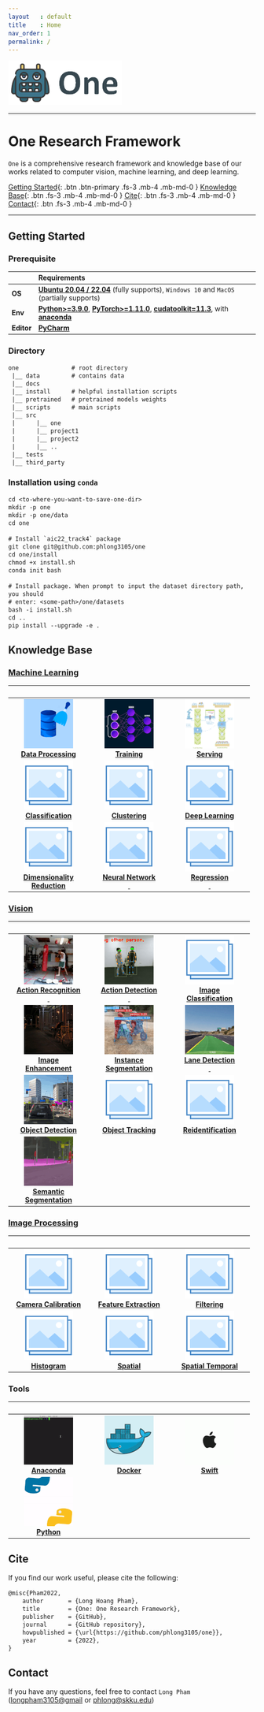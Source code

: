 ```yaml
---
layout   : default
title    : Home
nav_order: 1
permalink: /
---
```


![One](docs/data/one.png)

---

# One Research Framework

`One` is a comprehensive research framework and knowledge base of our works 
related to computer vision, machine learning, and deep learning.

[Getting Started](#getting-started){: .btn .btn-primary .fs-3 .mb-4 .mb-md-0 } 
[Knowledge Base](#knowledge-base){: .btn .fs-3 .mb-4 .mb-md-0 } 
[Cite](#cite){: .btn .fs-3 .mb-4 .mb-md-0 } 
[Contact](#contact){: .btn .fs-3 .mb-4 .mb-md-0 } 

---

## Getting Started

### Prerequisite

|            | Requirements                                                                                                                                                                                                                                         |
|:-----------|:-----------------------------------------------------------------------------------------------------------------------------------------------------------------------------------------------------------------------------------------------------|
| **OS**     | [**Ubuntu 20.04 / 22.04**](https://ubuntu.com/download/desktop) (fully supports), `Windows 10` and `MacOS` (partially supports)                                                                                                                      |
| **Env**    | [**Python>=3.9.0**](https://www.python.org/), [**PyTorch>=1.11.0**](https://pytorch.org/get-started/locally/), [**cudatoolkit=11.3**](https://pytorch.org/get-started/locally/), with [**anaconda**](https://www.anaconda.com/products/distribution) |	
| **Editor** | [**PyCharm**](https://www.jetbrains.com/pycharm/download)                                                                                                                                                                                            |

### Directory

```text
one               # root directory
 |__ data         # contains data
 |__ docs
 |__ install      # helpful installation scripts       
 |__ pretrained   # pretrained models weights
 |__ scripts      # main scripts
 |__ src
 |      |__ one
 |      |__ project1
 |      |__ project2
 |      |__ ..
 |__ tests
 |__ third_party
```

### Installation using `conda`

```shell
cd <to-where-you-want-to-save-one-dir>
mkdir -p one
mkdir -p one/data
cd one

# Install `aic22_track4` package
git clone git@github.com:phlong3105/one
cd one/install
chmod +x install.sh
conda init bash

# Install package. When prompt to input the dataset directory path, you should 
# enter: <some-path>/one/datasets
bash -i install.sh
cd ..
pip install --upgrade -e .
```

## Knowledge Base

### [Machine Learning](https://phlong3105.github.io/one/machine_learning)

|                                                                                                                   <img width="150"/>                                                                                                                   |                                                                                                       <img width="150"/>                                                                                                       |                                                                                                 <img width="150"/>                                                                                                 |
|:------------------------------------------------------------------------------------------------------------------------------------------------------------------------------------------------------------------------------------------------------:|:------------------------------------------------------------------------------------------------------------------------------------------------------------------------------------------------------------------------------:|:------------------------------------------------------------------------------------------------------------------------------------------------------------------------------------------------------------------:|
| [![Data Processing](machine_learning/data_processing/data/data_processing_small.gif)](https://phlong3105.github.io/one/machine_learning/data_processing) <br> [**Data Processing**](https://phlong3105.github.io/one/machine_learning/data_processing) | [![Training](machine_learning/model_learning/data/training_small.gif)](https://phlong3105.github.io/one/machine_learning/model_learning) <br> [**Training**](https://phlong3105.github.io/one/machine_learning/model_learning) | [![Serving](machine_learning/model_serving/data/serving.gif)](https://phlong3105.github.io/one/machine_learning/model_serving) <br> [**Serving**](https://phlong3105.github.io/one/machine_learning/model_serving) |
|                           [![Classification](data/photo.png)](https://phlong3105.github.io/one/machine_learning/classification) <br> [**Classification**](https://phlong3105.github.io/one/machine_learning/classification)                            |                       [![Clustering](data/photo.png)](https://phlong3105.github.io/one/machine_learning/clustering) <br> [**Clustering**](https://phlong3105.github.io/one/machine_learning/clustering)                        |           [![Deep Learning](data/photo.png)](https://phlong3105.github.io/one/machine_learning/deep_learning) <br> [**Deep Learning**](https://phlong3105.github.io/one/machine_learning/deep_learning)            |
|     [![Dimensionality Reduction](data/photo.png)](https://phlong3105.github.io/one/machine_learning/dimensionality_reduction) <br> [**Dimensionality <br> Reduction**](https://phlong3105.github.io/one/machine_learning/dimensionality_reduction)     |          [![Neural Network](data/photo.png)](https://phlong3105.github.io/one/machine_learning/neural_network) <br> [**Neural Network<br>&nbsp;**](https://phlong3105.github.io/one/machine_learning/neural_network)           |            [![Regression](data/photo.png)](https://phlong3105.github.io/one/machine_learning/regression) <br> [**Regression<br>&nbsp;**](https://phlong3105.github.io/one/machine_learning/regression)             |

### [Vision](https://phlong3105.github.io/one/vision)

|                                                                                                                        <img width="150"/>                                                                                                                         |                                                                                                                        <img width="150"/>                                                                                                                         |                                                                                                      <img width="150"/>                                                                                                      |
|:-----------------------------------------------------------------------------------------------------------------------------------------------------------------------------------------------------------------------------------------------------------------:|:-----------------------------------------------------------------------------------------------------------------------------------------------------------------------------------------------------------------------------------------------------------------:|:----------------------------------------------------------------------------------------------------------------------------------------------------------------------------------------------------------------------------:|
|         [![Data Processing](vision/action_recognition/data/action_recognition_small.gif)](https://phlong3105.github.io/one/vision/action_recognition) <br> [**Action Recognition<br>&nbsp;**](https://phlong3105.github.io/one/vision/action_recognition)         |             [![Action Detection](vision/action_detection/data/action_detection_small.gif)](https://phlong3105.github.io/one/vision/action_detection) <br> [**Action Detection<br>&nbsp;**](https://phlong3105.github.io/one/vision/action_detection)              |           [![Image Classification](data/photo.png)](https://phlong3105.github.io/one/vision/image_classification) <br> [**Image<br>Classification**](https://phlong3105.github.io/one/vision/image_classification)           |
|              [![Image Enhancement](vision/image_enhancement/data/image_enhancement_small.gif)](https://phlong3105.github.io/one/vision/image_enhancement) <br> [**Image<br>Enhancement**](https://phlong3105.github.io/one/vision/image_enhancement)              | [![Instance Segmentation](vision/instance_segmentation/data/instance_segmentation_small.gif)](https://phlong3105.github.io/one/vision/instance_segmentation) <br> [**Instance <br> Segmentation**](https://phlong3105.github.io/one/vision/instance_segmentation) | [![Lane Detection](vision/lane_detection/data/lane_detection_small.gif)](https://phlong3105.github.io/one/vision/lane_detection) <br> [**Lane Detection<br>&nbsp;**](https://phlong3105.github.io/one/vision/lane_detection) |
|                  [![Object Detection](vision/object_detection/data/object_detection_small.gif)](https://phlong3105.github.io/one/vision/object_detection) <br> [**Object Detection**](https://phlong3105.github.io/one/vision/object_detection)                   |                                         [![Object Tracking](data/photo.png)](https://phlong3105.github.io/one/vision/object_tracking) <br> [**Object Tracking**](https://phlong3105.github.io/one/vision/object_tracking)                                         |                    [![Reidentification](data/photo.png)](https://phlong3105.github.io/one/vision/reidentification) <br>  [**Reidentification**](https://phlong3105.github.io/one/vision/reidentification)                    |
| [![Semantic Segmentation](vision/semantic_segmentation/data/semantic_segmentation_small.gif)](https://phlong3105.github.io/one/vision/semantic_segmentation) <br> [**Semantic <br> Segmentation**](https://phlong3105.github.io/one/vision/semantic_segmentation) |                                                                                                                                                                                                                                                                   |                                                                                                                                                                                                                              |

### [Image Processing](https://phlong3105.github.io/one/image_processing)

|                                                                                                <img width="150"/>                                                                                                 |                                                                                                <img width="150"/>                                                                                                 |                                                                                            <img width="150"/>                                                                                             |
|:-----------------------------------------------------------------------------------------------------------------------------------------------------------------------------------------------------------------:|:-----------------------------------------------------------------------------------------------------------------------------------------------------------------------------------------------------------------:|:---------------------------------------------------------------------------------------------------------------------------------------------------------------------------------------------------------:|
| [![Camera Calibration](data/photo.png)](https://phlong3105.github.io/one/image_processing/camera_calibration) <br> [**Camera Calibration**](https://phlong3105.github.io/one/image_processing/camera_calibration) | [![Feature Extraction](data/photo.png)](https://phlong3105.github.io/one/image_processing/feature_extraction) <br> [**Feature Extraction**](https://phlong3105.github.io/one/image_processing/feature_extraction) |               [![Filtering](data/photo.png)](https://phlong3105.github.io/one/image_processing/filtering) <br> [**Filtering**](https://phlong3105.github.io/one/image_processing/filtering)               |
|                   [![Histogram](data/photo.png)](https://phlong3105.github.io/one/image_processing/histogram) <br> [**Histogram**](https://phlong3105.github.io/one/image_processing/histogram)                   |                       [![Spatial](data/photo.png)](https://phlong3105.github.io/one/image_processing/spatial) <br> [**Spatial**](https://phlong3105.github.io/one/image_processing/spatial)                       | [![Spatial Temporal](data/photo.png)](https://phlong3105.github.io/one/image_processing/spatial_temporal) <br> [**Spatial Temporal**](https://phlong3105.github.io/one/image_processing/spatial_temporal) |

### Tools

|                                                                         <img width="150"/>                                                                         |                                                                    <img width="150"/>                                                                    |                                                                 <img width="150"/>                                                                  |
|:------------------------------------------------------------------------------------------------------------------------------------------------------------------:|:--------------------------------------------------------------------------------------------------------------------------------------------------------:|:---------------------------------------------------------------------------------------------------------------------------------------------------:|
| [![Anaconda](tools/data/anaconda_small.gif)](https://phlong3105.github.io/one/tools/anaconda) <br> [**Anaconda**](https://phlong3105.github.io/one/tools/anaconda) | [![Docker](tools/data/docker_small.gif)](https://phlong3105.github.io/one/tools/docker) <br> [**Docker**](https://phlong3105.github.io/one/tools/docker) | [![Swift](tools/data/apple_small.gif)](https://phlong3105.github.io/one/tools/swift) <br> [**Swift**](https://phlong3105.github.io/one/tools/swift) |
|      [![Python](tools/data/python_small.gif)](https://phlong3105.github.io/one/tools/python) <br> [**Python**](https://phlong3105.github.io/one/tools/python)      |                                                                                                                                                          |                                                                                                                                                     |

## Cite

If you find our work useful, please cite the following:

```text
@misc{Pham2022,  
    author       = {Long Hoang Pham},  
    title        = {One: One Research Framework},  
    publisher    = {GitHub},
    journal      = {GitHub repository},
    howpublished = {\url{https://github.com/phlong3105/one}},
    year         = {2022},
}
```

## Contact

If you have any questions, feel free to contact `Long Pham` 
([longpham3105@gmail](longpham3105@gmail) or [phlong@skku.edu](phlong@skku.edu))
